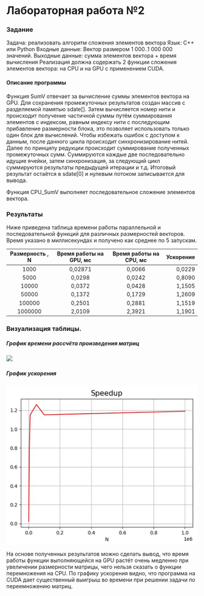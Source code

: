 # Лабораторная работа №2 
### Задание
Задача: реализовать алгоритм сложения элементов вектора
Язык: C++ или Python
Входные данные: Вектор размером 1 000..1 000 000 значений.
Выходные данные: сумма элементов вектора + время вычисления
Реализация должна содержать 2 функции сложения элементов вектора: на CPU и на
GPU с применением CUDA.
 
#### Описание программы
Функция SumV отвечает за вычисление суммы элементов вектора на GPU. 
Для сохранения промежуточных результатов создан массив с разделяемой памятью sdate[]. 
Затем вычисляется номер нити и происходит получение частичной суммы путём суммирования элементов с индексом, равным индексу нити с последующим прибавление размерности блока, это позволяет использовать только один блок для вычислений. Чтобы избежать ошибок с доступом к данным, после данного цикла происходит синхронизирование нитей.
Далее по принципу редукции происходит суммирование полученных промежуточных сумм. Суммируются каждые две последовательно идущие ячейки, затем синхронизация, за следующий цикл суммируются результаты предыдущей итерации и т.д. Итоговый результат остаётся в sdate[0] и нулевым потоком записывается для вывода.

Функция CPU_SumV выполняет последовательное сложение элементов вектора.


### Результаты
Ниже приведена таблица времени работы параллельной и последовательной функций для различных размерностей векторов. Время указано в миллисекундах и получено как среднее по 5 запускам.

Размерность , N | Время работы на GPU, мс | Время работы на CPU, мс | Ускорение
:----:|:-------:|:-----------:|------:
1000 | 0,02871 | 0,0066 | 0,0229
5000 | 0,0298  | 0,0242 | 0,8090
10000 | 0,0372 | 0,0428 | 1,1505
50000 | 0,1372 | 0,1729 | 1,2609
100000 | 0,2501 | 0,2881 | 1,1519
1000000 | 2,0109 | 2,3921 | 1,1901

### Визуализация таблицы.
##### График времени рассчёта произведения матриц

![](Work_time.JPG)

##### График ускорения

![](Speedup.JPG)

На основе полученных результатов можно сделать вывод, что время работы функции выполняющейся на GPU растёт очень медленно при увеличении размерности матрицы, чего нельзя сказать о функции перемножения на CPU. По графику ускорения видно, что программа на CUDA дает существенный выигрыш во времени при решении задачи по переемножению матриц. 
